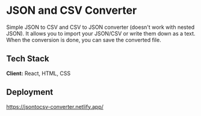 # JSON and CSV Converter

Simple JSON to CSV and CSV to JSON converter (doesn't work with nested JSON). It allows you to import your JSON/CSV or write them down as a text. When the conversion is done, you can save the converted file.

## Tech Stack

**Client:** React, HTML, CSS

## Deployment

https://jsontocsv-converter.netlify.app/

